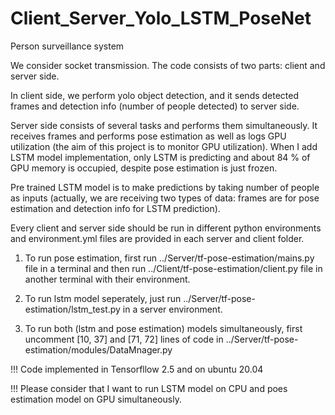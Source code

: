 # Client_Server_Yolo_LSTM_PoseNet
Person surveillance system

We consider socket transmission. The code consists of two parts: client and server side.

In client side, we perform yolo object detection, and it sends detected frames and detection info (number of people detected) to server side.

Server side consists of several tasks and performs them simultaneously. It receives frames and performs pose estimation as well as logs GPU utilization (the aim of this project is to monitor GPU utilization). When I add LSTM model implementation, only LSTM is predicting and about 84 % of GPU memory is occupied, despite pose estimation is just frozen.

Pre trained LSTM model is to make predictions by taking number of people as inputs (actually, we are receiving two types of data: frames are for pose estimation and detection info for LSTM prediction). 

Every client and server side should be run in different python environments and environment.yml files are provided in each server and client folder. 

1. To run pose estimation, first run ../Server/tf-pose-estimation/mains.py file in a terminal and then run ../Client/tf-pose-estimation/client.py file in another terminal with their environment. 

2. To run lstm model seperately, just run ../Server/tf-pose-estimation/lstm_test.py in a server environment.

3. To run both (lstm and pose estimation) models simultaneously, first uncomment [10, 37] and [71, 72] lines of code in ../Server/tf-pose-estimation/modules/DataMnager.py

!!! Code implemented in Tensorfllow 2.5 and on ubuntu 20.04

!!! Please consider that I want to run LSTM model on CPU and poes estimation model on GPU simultaneously.
